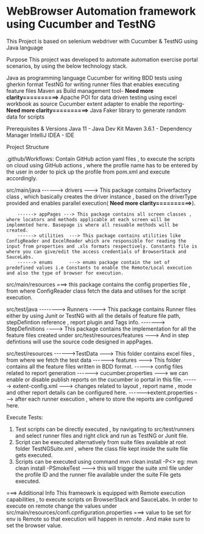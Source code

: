 
# WebBrowser Automation framework using Cucumber and TestNG

This Project is based on selenium webdriver with Cucumber & TestNG using Java language

Purpose
This project was developed to automate automation exercise portal scenarios, by using the below technology stack.

Java as programming language
Cucumber for writing BDD tests using gherkin format
TestNG for writing runner files that enables executing feature files
Maven as Build management tool- **Need more clarity==========>**
Apache POI for data driven testing using excel workbook as source
Cucumber extent adapter to enable the reporting- **Need more clarity==========>**
Java Faker library to generate random data for scripts


Prerequisites & Versions
Java 11 - Java Dev Kit
Maven 3.6.1 - Dependency Manager
IntelliJ IDEA - IDE

Project Structure

.github/Workflows: Contain GitHub action yaml files , to execute the scripts on cloud using GitHub actions , where the profile name has to be entered by the user in order to pick up the profile from pom.xml and execute accordingly.

src/main/java
        ------> drivers ---> This package contains   Driverfactory class , which basically creates the driver instance , based on the driverType provided and enables parallel execution( **Need more clarity==========>**).
       
       
        ------> appPages ---> This package contains all screen classes , where locators and methods applicable at each screen will be implemnted here. Basepage is where all resuable methods will be created.
        ------> utilities  ---> This package contains utilities like ConfigReader and ExcelReader which are responsible for reading the input from properties and .xls formats respectively. Constants file is where you can give/edit the access credentials of BrowserStack and SauceLabs.
        ------> enums      ---> enums package contain the set of predefined values i.e Constants to enable the Remote/Local execution and also the type of browser for execution.

src/main/resources ===> this package contains the config properties file , from where ConfigReader class fetch the data and utilises for the script execution.

 
 
 
 
 src/test/java
        --------> Runners ----> This package contains Runner files either by using Junit or TestNG with all the details of feature file path, stepDefintion reference , report plugin and Tags info.
        -------> StepDefinitions ----> This package contains the implementation for all the feature files created under src/test/resources/features ---> And in step defintions will use the source code designed in appPages.
 
 
 src/test/resources
       ------>TestData ---> This folder contains excel files , from where we fetch the test data
       ------> features ---> This folder contains all the feature files written in BDD format.
       -----> config files related to report generation
       ------> cucumber.properties ---> we can enable or disable publish reports on the cucumber io portal in this file.
       ------> extent-config.xml ---> changes related to layout , report name , mode and other report details can be configured here.
       ------>extent.properties ---> after each runner execution , where to store the reports are configured here.
 


Execute Tests:
1. Test scripts can be directly executed , by navigating to src/test/runners and select runner files and right click and run as TestNG or Junit file.
2. Script can be executed alternatively from suite files available at root folder TestNGSuite.xml , where the class file kept inside the suite file gets executed.
3. Scripts can be executed using command mvn clean install -P<<profileId from the pom.xml>> eg: mvn clean install -PSmokeTest ---> this will trigger the suite xml file under the profile ID and the runner file available under the suite File gets executed.



===> Additional Info
This frameowrk is equipped with Remote execution capabilities , to execute scripts on BrowserStack and SauceLabs. In order to execute on remote change the values under src/main/resources/confi.cpnfiguration.properties ===> value to be set for env is Remote so that execution will happen in remote . And make sure to set the browser value.
